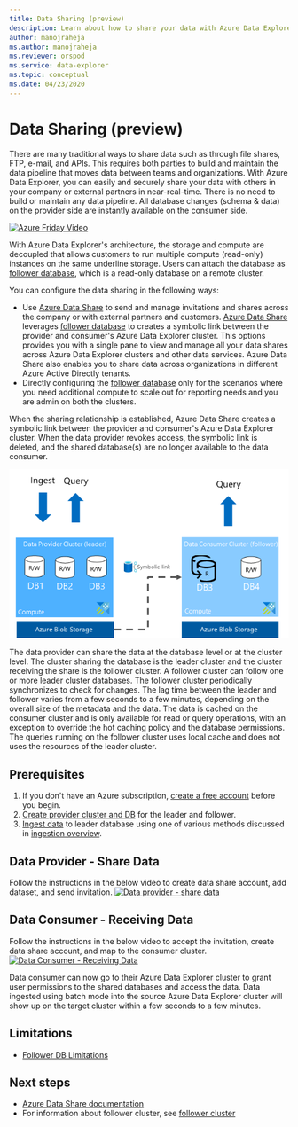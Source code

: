 ```yaml
---
title: Data Sharing (preview)
description: Learn about how to share your data with Azure Data Explorer and Azure Data Share.
author: manojraheja
ms.author: manojraheja
ms.reviewer: orspod
ms.service: data-explorer
ms.topic: conceptual
ms.date: 04/23/2020
---
```


# Data Sharing (preview)

There are many traditional ways to share data such as through file shares, FTP, e-mail, and APIs. This requires both parties to build and maintain the data pipeline that moves data between teams and organizations. With Azure Data Explorer, you can easily and securely share your data with others in your company or external partners in near-real-time. There is no need to build or maintain any data pipeline. All database changes (schema & data) on the provider side are instantly available on the consumer side.

[![Azure Friday Video](https://img.youtube.com/vi/Q3MJv90PegE/0.jpg)](https://www.youtube.com/watch?v=Q3MJv90PegE?&autoplay=1)

With Azure Data Explorer's architecture, the storage and compute are decoupled that allows customers to run multiple compute (read-only) instances on the same underline storage. Users can attach the database as [follower database](https://docs.microsoft.com/azure/data-explorer/follower), which is a read-only database on a remote cluster.

You can configure the data sharing in the following ways:

* Use [Azure Data Share](https://docs.microsoft.com/azure/data-share/) to send and manage invitations and shares across the company or with external partners and customers. [Azure Data Share](https://docs.microsoft.com/azure/data-share/) leverages [follower database](https://docs.microsoft.com/azure/data-explorer/follower) to creates a symbolic link between the provider and consumer's Azure Data Explorer cluster. This options provides you with a single pane to view and manage all your data shares across Azure Data Explorer clusters and other data services. Azure Data Share also enables you to share data across organizations in different Azure Active Directly tenants.
* Directly configuring the [follower database](https://docs.microsoft.com/azure/data-explorer/follower) only for the scenarios where you need additional compute to scale out for reporting needs and you are admin on both the clusters.

When the sharing relationship is established, Azure Data Share creates a symbolic link between the provider and consumer's Azure Data Explorer cluster. When the data provider revokes access, the symbolic link is deleted, and the shared database(s) are no longer available to the data consumer.

![Azure Data Explorer Data Sharing](media\data-share-overview\ADXDataShareImage.png)

The data provider can share the data at the database level or at the cluster level. The cluster sharing the database is the leader cluster and the cluster receiving the share is the follower cluster. A follower cluster can follow one or more leader cluster databases. The follower cluster periodically synchronizes to check for changes. The lag time between the leader and follower varies from a few seconds to a few minutes, depending on the overall size of the metadata and the data. The data is cached on the consumer cluster and is only available for read or query operations, with an exception to override the hot caching policy and the database permissions. The queries running on the follower cluster uses local cache and does not uses the resources of the leader cluster.

## Prerequisites

1. If you don't have an Azure subscription, [create a free account](https://azure.microsoft.com/free/) before you begin.
1. [Create provider cluster and DB](/azure/data-explorer/create-cluster-database-portal) for the leader and follower.
1. [Ingest data](/azure/data-explorer/ingest-sample-data) to leader database using one of various methods discussed in [ingestion overview](/azure/data-explorer/ingest-data-overview).

## Data Provider - Share Data

Follow the instructions in the below video to create data share account, add dataset, and send invitation.
[![Data provider - share data](https://img.youtube.com/vi/QmsTnr90_5o/0.jpg)](https://youtu.be/QmsTnr90_5o?&autoplay=1)

## Data Consumer - Receiving Data

Follow the instructions in the below video to accept the invitation, create data share account, and map to the consumer cluster.
[![Data Consumer - Receiving Data](https://img.youtube.com/vi/vBq6iFaCpdA/0.jpg)](https://youtu.be/vBq6iFaCpdA?&autoplay=1)

Data consumer can now go to their Azure Data Explorer cluster to grant user permissions to the shared databases and access the data. Data ingested using batch mode into the source Azure Data Explorer cluster will show up on the target cluster within a few seconds to a few minutes.

## Limitations

* [Follower DB Limitations](/azure/data-explorer/follower#limitations)

## Next steps

* [Azure Data Share documentation](https://docs.microsoft.com/en-us/azure/data-share/)
* For information about follower cluster, see [follower cluster](/azure/data-explorer/follower)